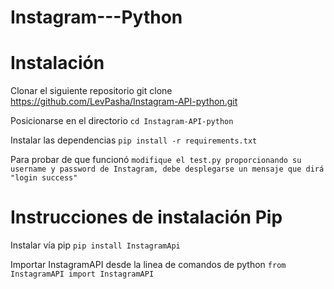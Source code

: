 # Instagram---Python

# Instalación
Clonar el siguiente repositorio
 git clone https://github.com/LevPasha/Instagram-API-python.git
 
Posicionarse en el directorio
`cd Instagram-API-python`

Instalar las dependencias
`pip install -r requirements.txt`

Para probar de que funcionó
`modifique el test.py proporcionando su username y password de Instagram, debe desplegarse un mensaje que dirá "login success"`

# Instrucciones de instalación Pip
Instalar vía pip
`pip install InstagramApi`

Importar InstagramAPI desde la linea de comandos de python
`from InstagramAPI import InstagramAPI`

